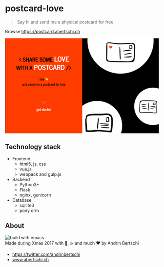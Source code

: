 # postcard-love
> Say hi and send me a physical postcard for free

Browse https://postcard.abertschi.ch  

<img src='./.assets/img1.png' widht=200/>

## Technology stack
- Frontend
  + html5, js, css
  + vue.js
  + webpack and gulp.js
- Backend
  + Python3+
  + Flask
  + nginx, gunicorn
- Database
  + sqllite3
  + pony orm

## About
![build with emacs](https://img.shields.io/badge/built%20with-emacs-orange.svg)  
Made during Xmas 2017 with 🥛, ☕️ and much ❤️ by Andrin Bertschi
- https://twitter.com/andrinbertschi
- www.abertschi.ch
